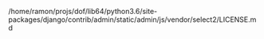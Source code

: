 /home/ramon/projs/dof/lib64/python3.6/site-packages/django/contrib/admin/static/admin/js/vendor/select2/LICENSE.md